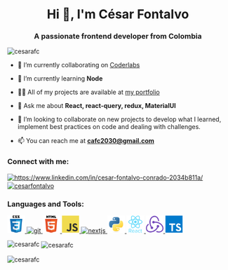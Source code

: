 <h1 align="center">Hi 👋, I'm César Fontalvo</h1>
<h3 align="center">A passionate frontend developer from Colombia</h3>

<p align="left"> <img src="https://komarev.com/ghpvc/?username=cesarafc&label=Profile%20views&color=0e75b6&style=flat" alt="cesarafc" /> </p>

- 🔭 I’m currently collaborating on [Coderlabs](https://www.coderlabs.co)

- 🌱 I’m currently learning **Node**

- 👨‍💻 All of my projects are available at [my portfolio](https://myportfolio-cesarafc.vercel.app/)

- 💬 Ask me about **React, react-query, redux, MaterialUI**

- 💞️ I’m looking to collaborate on new projects to develop what I learned, implement best practices on code and dealing with challenges. 

- 📫 You can reach me at **cafc2030@gmail.com**

<h3 align="left">Connect with me:</h3>
<p align="left">
<a href="https://www.linkedin.com/in/cesar-fontalvo-conrado-2034b811a/" target="_blank"><img align="center" src="https://raw.githubusercontent.com/rahuldkjain/github-profile-readme-generator/master/src/images/icons/Social/linked-in-alt.svg" alt="https://www.linkedin.com/in/cesar-fontalvo-conrado-2034b811a/" height="30" width="40" /></a>
<a href="https://instagram.com/cesarfontalvo" target="_blank"><img align="center" src="https://raw.githubusercontent.com/rahuldkjain/github-profile-readme-generator/master/src/images/icons/Social/instagram.svg" alt="cesarfontalvo" height="30" width="40" /></a>
</p>

<h3 align="left">Languages and Tools:</h3>
<p align="left"> <a href="https://www.w3schools.com/css/" target="_blank" rel="noreferrer"> <img src="https://raw.githubusercontent.com/devicons/devicon/master/icons/css3/css3-original-wordmark.svg" alt="css3" width="40" height="40"/> </a> <a href="https://git-scm.com/" target="_blank" rel="noreferrer"> <img src="https://www.vectorlogo.zone/logos/git-scm/git-scm-icon.svg" alt="git" width="40" height="40"/> </a> <a href="https://www.w3.org/html/" target="_blank" rel="noreferrer"> <img src="https://raw.githubusercontent.com/devicons/devicon/master/icons/html5/html5-original-wordmark.svg" alt="html5" width="40" height="40"/> </a> <a href="https://developer.mozilla.org/en-US/docs/Web/JavaScript" target="_blank" rel="noreferrer"> <img src="https://raw.githubusercontent.com/devicons/devicon/master/icons/javascript/javascript-original.svg" alt="javascript" width="40" height="40"/> </a> <a href="https://nextjs.org/" target="_blank" rel="noreferrer"> <img src="https://cdn.worldvectorlogo.com/logos/nextjs-2.svg" alt="nextjs" width="40" height="40"/> </a> <a href="https://www.python.org" target="_blank" rel="noreferrer"> <img src="https://raw.githubusercontent.com/devicons/devicon/master/icons/python/python-original.svg" alt="python" width="40" height="40"/> </a> <a href="https://reactjs.org/" target="_blank" rel="noreferrer"> <img src="https://raw.githubusercontent.com/devicons/devicon/master/icons/react/react-original-wordmark.svg" alt="react" width="40" height="40"/> </a> <a href="https://redux.js.org" target="_blank" rel="noreferrer"> <img src="https://raw.githubusercontent.com/devicons/devicon/master/icons/redux/redux-original.svg" alt="redux" width="40" height="40"/> </a> <a href="https://www.typescriptlang.org/" target="_blank" rel="noreferrer"> <img src="https://raw.githubusercontent.com/devicons/devicon/master/icons/typescript/typescript-original.svg" alt="typescript" width="40" height="40"/> </a> </p>

<p><img align="left" src="https://github-readme-stats-tau-ivory-82.vercel.app/api/top-langs?username=cesarafc&theme=dark&show_icons=true&locale=en&layout=compact" alt="cesarafc" /></p>

<p>&nbsp;<img align="center" src="https://github-readme-stats-tau-ivory-82.vercel.app/api?username=cesarafc&theme=dark&show_icons=true&hide_rank=true&locale=en" alt="cesarafc" /></p>

<p><img align="center" src="https://github-readme-streak-stats.herokuapp.com/?user=cesarafc&" alt="cesarafc" /></p>


<!---
CesarAFC/CesarAFC is a ✨ special ✨ repository because its `README.md` (this file) appears on your GitHub profile.
You can click the Preview link to take a look at your changes.
--->
